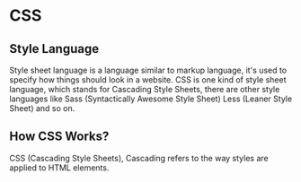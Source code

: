 # CSS

## Style Language

Style sheet language is a language similar to markup language, it's used to specify how things should look in a website. CSS is one kind of style sheet language, which stands for Cascading Style Sheets, there are other style languages like Sass (Syntactically Awesome Style Sheet) Less (Leaner Style Sheet) and so on. 

## How CSS Works?

CSS (Cascading Style Sheets), Cascading refers to the way styles are applied to HTML elements.










